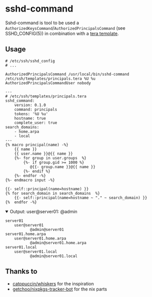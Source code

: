 # sshd-command

Sshd-command is tool to be used a `AuthorizedKeysCommand`/`AuthorizedPrincipalsCommand` (see SSHD_CONFIG(5))
in combination with a [tera template](https://keats.github.io/tera/).


## Usage
```
# /etc/ssh/sshd_config
# ...

AuthorizedPrincipalsCommand /usr/local/bin/sshd-command /etc/ssh/templates/principals.tera %U %u
AuthorizedPrincipalsCommandUser nobody
````
```tera
---
# /etc/ssh/templates/principals.tera
sshd_command:
    version: 0.1.0
    command: principals
    tokens: '%U %u'
    hostname: true
    complete_user: true
search_domains:
    - home.arpa
    - local
---
{% macro principal(name) -%}
    {{ name }}
    {{ user.name }}@{{ name }}
    {%- for group in user.groups  %}
        {%- if group.gid >= 1000 %}
           @{{- group.name }}@{{ name }}
        {%- endif %}
    {%- endfor -%}
{%- endmacro input -%}

{{- self::principal(name=hostname) }}
{% for search_domain in search_domains  %}
    {{- self::principal(name=hostname ~ "." ~ search_domain) }}
{%  endfor -%}
```

<details open>
<summary>Output: user@server01: @admin</summary>
    
```
server01
    user@server01
           @admin@server01
server01.home.arpa
    user@server01.home.arpa
           @admin@server01.home.arpa
server01.local
    user@server01.local
           @admin@server01.local
```
</details>

## Thanks to
- [catppuccin/whiskers](https://github.com/catppuccin/whiskers) for the inspiration
- [getchoo/nixpkgs-tracker-bot](https://github.com/getchoo/nixpkgs-tracker-bot) for the nix parts
